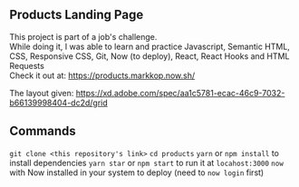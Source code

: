 ## Products Landing Page

This project is part of a job's challenge.\
While doing it, I was able to learn and practice Javascript, Semantic HTML, CSS, Responsive CSS, Git, Now (to deploy), React, React Hooks and HTML Requests\
Check it out at: https://products.markkop.now.sh/

The layout given: https://xd.adobe.com/spec/aa1c5781-ecac-46c9-7032-b66139998404-dc2d/grid

## Commands

`git clone <this repository's link>`
`cd products`
`yarn` or `npm install` to install dependencies
`yarn star` or `npm start` to run it at `locahost:3000`
`now` with Now installed in your system to deploy (need to `now login` first)
